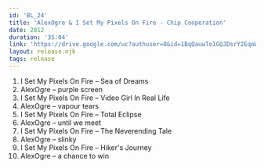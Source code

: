 ```yaml
---
id: 'BL_24'
title: 'AlexOgre & I Set My Pixels On Fire - Chip Cooperation'
date: 2012
duration: '35:04'
link: 'https://drive.google.com/uc?authuser=0&id=1BqQauwTo1GQJDsrY2EqoWQ2POwKD5npL&export=download'
layout: release.njk
tags: release
---
```


01. I Set My Pixels On Fire – Sea of Dreams
02. AlexOgre – purple screen
03. I Set My Pixels On Fire – Video Girl In Real Life
04. AlexOgre – vapour tears
05. I Set My Pixels On Fire – Total Eclipse
06. AlexOgre – until we meet
07. I Set My Pixels On Fire – The Neverending Tale
08. AlexOgre – slinky
09. I Set My Pixels On Fire – Hiker's Journey
10. AlexOgre – a chance to win